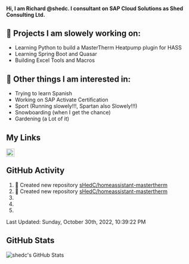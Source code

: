 #### Hi, I am Richard @shedc. I consultant on SAP Cloud Solutions as Shed Consulting Ltd.

## 👋 Projects I am slowely working on:
- Learning Python to build a MasterTherm Heatpump plugin for HASS
- Learning Spring Boot and Quasar
- Building Excel Tools and Macros

## 👀 Other things I am interested in:
- Trying to learn Spanish
- Working on SAP Activate Certification
- Sport (Running slowely!!!, Spartan also Slowely!!!)
- Snowboarding (when I get the chance)
- Gardening (a Lot of it)

## My Links
[<img align="left" alt="shedc | LinkedIn" width="22px" src="https://cdn.jsdelivr.net/npm/simple-icons@v3/icons/linkedin.svg" />][linkedin]

<br/>

## GitHub Activity
<!--RECENT_ACTIVITY:start-->
1. 📔 Created new repository [sHedC/homeassistant-mastertherm](https://github.com/sHedC/homeassistant-mastertherm)
2. 📔 Created new repository [sHedC/homeassistant-mastertherm](https://github.com/sHedC/homeassistant-mastertherm)
3. 
4. 
5. 
<!--RECENT_ACTIVITY:end-->
<!--RECENT_ACTIVITY:last_update-->
Last Updated: Sunday, October 30th, 2022, 10:39:22 PM
<!--RECENT_ACTIVITY:last_update_end-->

## GitHub Stats
<img align="left" alt="shedc's GitHub Stats" src="https://github-readme-stats.vercel.app/api?username=shedc&show_icons=true&hide_title=true" />

[linkedin]: https://www.linkedin.com/in/richard-holmes-3314251/
